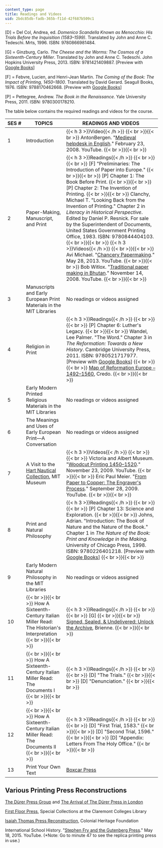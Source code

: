 ```yaml
---
content_type: page
title: Readings and Videos
uid: 2bdc85db-fadb-365b-f11d-42f687b509c1
---
```


\[D\] = Del Col, Andrea, ed. _Domenico Scandella Known as Menocchio: His Trials Before the Inquisition (1583–1599)_. Translated by John and Anne C. Tedeschi. Mrts, 1996. ISBN: 9780866981484.

\[G\] = Ginzburg, Carlo. _The Cheese and the Worms: The Cosmos of a Sixteenth-Century Miller_. Translated by John and Anne C. Tedeschi. John Hopkins University Press, 2013. ISBN: 9781421409887. \[Preview with [Google Books](http://books.google.com/books?id=NZzyAAAAQBAJ&pg=PAfrontcover)\]

\[F\] = Febvre, Lucien, and Henri-Jean Martin. _The Coming of the Book: The Impact of Printing, 1450–1800_. Translated by David Gerard. Seagull Books, 1976. ISBN: 9788170462668. \[Preview with [Google Books](http://books.google.com/books?id=9opxcMjv4TUC&pg=PAfrontcover)\]

\[P\] = Pettegree, Andrew. _The Book in the Renaissance_. Yale University Press, 2011. ISBN: 9780300178210.

The table below contains the required readings and videos for the course.

| SES # | TOPICS | READINGS AND VIDEOS |
| --- | --- | --- |
| 1 | Introduction | {{< h 3 >}}Video{{< /h >}} {{< br >}}{{< br >}} AntonBergen. "[Medieval helpdesk in English](https://www.youtube.com/watch?v=yUQRbqc2qtY#t=38.045895)." February 23, 2008. YouTube. {{< br >}}{{< br >}}  |
| 2 | Paper-Making, Manuscript, and Print | {{< h 3 >}}Readings{{< /h >}} {{< br >}}{{< br >}} \[F\] "Preliminaries: The Introduction of Paper into Europe." {{< br >}}{{< br >}} \[P\] Chapter 1: The Book Before Print. {{< br >}}{{< br >}} \[P\] Chapter 2: The Invention of Printing. {{< br >}}{{< br >}} Clanchy, Michael T. "Looking Back from the Invention of Printing." Chapter 2 in _Literacy in Historical Perspective_. Edited by Daniel P. Resnick. For sale by the Superintendent of Documents, United States Government Printing Office, 1983. ISBN: 9780844404103. {{< br >}}{{< br >}} {{< h 3 >}}Videos{{< /h >}} {{< br >}}{{< br >}} Avi Michael. "[Chancery Papermaking](https://www.youtube.com/watch?v=e-PmfdV_cZU)." May 28, 2013. YouTube. {{< br >}}{{< br >}} Bob Witlox. "[Traditional paper making in Bhutan](https://www.youtube.com/watch?v=78i8IbaPEeY&feature=em-share_video_user)." November 14, 2008. YouTube. {{< br >}}{{< br >}}  |
| 3 | Manuscripts and Early European Print Materials in the MIT Libraries | No readings or videos assigned |
| 4 | Religion in Print | {{< h 3 >}}Readings{{< /h >}} {{< br >}}{{< br >}} \[P\] Chapter 6: Luther's Legacy. {{< br >}}{{< br >}} Wandel, Lee Palmer. "The Word." Chapter 3 in _The Reformation: Towards a New History_. Cambridge University Press, 2011. ISBN: 9780521717977. \[Preview with [Google Books](https://books.google.com/books?id=76zYWBRZxKsC&pg=PA63%3Donepage&hl=en#v=onepage&q&f=false)\] {{< br >}}{{< br >}} [Map of Reformation Europe – 1492–1560](http://search.credoreference.com/content/entry/andawh/reformation_europe_1492_1560/0?id=991369), Credo. {{< br >}}{{< br >}}  |
| 5 | Early Modern Printed Religious Materials in the MIT Libraries | No readings or videos assigned |
| 6 | The Meanings and Uses of Early European Print—A Conversation | No readings or videos assigned |
| 7 | A Visit to the [Hart Nautical Collection](http://mitmuseum.mit.edu/hart-nautical-collections-list), MIT Museum | {{< h 3 >}}Videos{{< /h >}} {{< br >}}{{< br >}} Victoria and Albert Museum. "[Woodcut Printing 1450–1520](https://www.youtube.com/watch?v=mgCYovlFRNY&feature=youtu.be)." November 23, 2009. YouTube. {{< br >}}{{< br >}} Eric Paul Meier. "[From Paper to Copper: The Engraver's Process](https://www.youtube.com/watch?v=fQvghHs15hA)." September 28, 2009. YouTube. {{< br >}}{{< br >}}  |
| 8 | Print and Natural Philosophy | {{< h 3 >}}Readings{{< /h >}} {{< br >}}{{< br >}} \[P\] Chapter 13: Science and Exploration. {{< br >}}{{< br >}} Johns, Adrian. "Introduction: The Book of Nature and the Nature of the Book." Chapter 1 in _The Nature of the Book: Print and Knowledge in the Making._ University of Chicago Press, 1998. ISBN: 9780226401218. \[Preview with [Google Books](http://books.google.com/books?id=zobsj8npWeAC&pg=PA1=onepage)\] {{< br >}}{{< br >}}  |
| 9 | Early Modern Natural Philosophy in the MIT Libraries | No readings or videos assigned |
| 10 |  {{< br >}}{{< br >}} How A Sixteenth-Century Italian Miller Read: The Historian's Interpretation {{< br >}}{{< br >}}  | {{< h 3 >}}Readings{{< /h >}} {{< br >}}{{< br >}} \[G\] {{< br >}}{{< br >}} [Signed, Sealed, & Undelivered: Unlock the Archive](http://brienne.org/), Brienne. {{< br >}}{{< br >}}  |
| 11 |  {{< br >}}{{< br >}} How A Sixteenth-Century Italian Miller Read: The Documents I {{< br >}}{{< br >}}  | {{< h 3 >}}Readings{{< /h >}} {{< br >}}{{< br >}} \[D\] "The Trials." {{< br >}}{{< br >}} \[D\] "Denunciation." {{< br >}}{{< br >}}  |
| 12 |  {{< br >}}{{< br >}} How A Sixteenth-Century Italian Miller Read: The Documents II {{< br >}}{{< br >}}  | {{< h 3 >}}Readings{{< /h >}} {{< br >}}{{< br >}} \[D\] "First Trial, 1583." {{< br >}}{{< br >}} \[D\] "Second Trial, 1596." {{< br >}}{{< br >}} \[D\] "Appendix: Letters From The Holy Office." {{< br >}}{{< br >}}  |
| 13 | Print Your Own Text | [Boxcar Press](http://www.boxcarpress.com/) 

Various Printing Press Reconstructions
--------------------------------------

[The Dürer Press Group](http://www.duererpress.co.uk/) and [The Arrival of The Dürer Press in London](http://www.duererpress.co.uk/Arrival.htm)

[First Floor Press](http://libraries.claremont.edu/sc/press.asp), Special Collections at the Claremont Colleges Library

[Isaiah Thomas Press Reconstruction](http://press.colonialheritage.org/), Colonial Heritage Foundation

International School History. "[Stephen Fry and the Gutenberg Press](https://www.youtube.com/watch?v=8svE2AjQWYE)." May 18, 2015. YouTube. (\*Note: Go to minute 47 to see the replica printing press in use.)